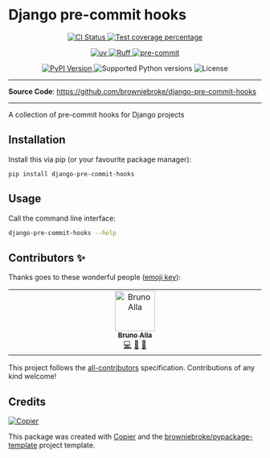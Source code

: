 # Django pre-commit hooks

<p align="center">
  <a href="https://github.com/browniebroke/django-pre-commit-hooks/actions/workflows/ci.yml?query=branch%3Amain">
    <img src="https://img.shields.io/github/actions/workflow/status/browniebroke/django-pre-commit-hooks/ci.yml?branch=main&label=CI&logo=github&style=flat-square" alt="CI Status" >
  </a>
  <a href="https://codecov.io/gh/browniebroke/django-pre-commit-hooks">
    <img src="https://img.shields.io/codecov/c/github/browniebroke/django-pre-commit-hooks.svg?logo=codecov&logoColor=fff&style=flat-square" alt="Test coverage percentage">
  </a>
</p>
<p align="center">
  <a href="https://github.com/astral-sh/uv">
    <img src="https://img.shields.io/endpoint?url=https://raw.githubusercontent.com/astral-sh/uv/main/assets/badge/v0.json" alt="uv">
  </a>
  <a href="https://github.com/astral-sh/ruff">
    <img src="https://img.shields.io/endpoint?url=https://raw.githubusercontent.com/astral-sh/ruff/main/assets/badge/v2.json" alt="Ruff">
  </a>
  <a href="https://github.com/pre-commit/pre-commit">
    <img src="https://img.shields.io/badge/pre--commit-enabled-brightgreen?logo=pre-commit&logoColor=white&style=flat-square" alt="pre-commit">
  </a>
</p>
<p align="center">
  <a href="https://pypi.org/project/django-pre-commit-hooks/">
    <img src="https://img.shields.io/pypi/v/django-pre-commit-hooks.svg?logo=python&logoColor=fff&style=flat-square" alt="PyPI Version">
  </a>
  <img src="https://img.shields.io/pypi/pyversions/django-pre-commit-hooks.svg?style=flat-square&logo=python&amp;logoColor=fff" alt="Supported Python versions">
  <img src="https://img.shields.io/pypi/l/django-pre-commit-hooks.svg?style=flat-square" alt="License">
</p>

---

**Source Code**: <a href="https://github.com/browniebroke/django-pre-commit-hooks" target="_blank">https://github.com/browniebroke/django-pre-commit-hooks </a>

---

A collection of pre-commit hooks for Django projects

## Installation

Install this via pip (or your favourite package manager):

`pip install django-pre-commit-hooks`

## Usage

Call the command line interface:

```bash
django-pre-commit-hooks --help
```

## Contributors ✨

Thanks goes to these wonderful people ([emoji key](https://allcontributors.org/docs/en/emoji-key)):

<!-- prettier-ignore-start -->
<!-- ALL-CONTRIBUTORS-LIST:START - Do not remove or modify this section -->
<!-- prettier-ignore-start -->
<!-- markdownlint-disable -->
<table>
  <tbody>
    <tr>
      <td align="center" valign="top" width="14.28%"><a href="https://browniebroke.com/"><img src="https://avatars.githubusercontent.com/u/861044?v=4?s=80" width="80px;" alt="Bruno Alla"/><br /><sub><b>Bruno Alla</b></sub></a><br /><a href="https://github.com/browniebroke/django-pre-commit-hooks/commits?author=browniebroke" title="Code">💻</a> <a href="#ideas-browniebroke" title="Ideas, Planning, & Feedback">🤔</a> <a href="https://github.com/browniebroke/django-pre-commit-hooks/commits?author=browniebroke" title="Documentation">📖</a></td>
    </tr>
  </tbody>
</table>

<!-- markdownlint-restore -->
<!-- prettier-ignore-end -->

<!-- ALL-CONTRIBUTORS-LIST:END -->
<!-- prettier-ignore-end -->

This project follows the [all-contributors](https://github.com/all-contributors/all-contributors) specification. Contributions of any kind welcome!

## Credits

[![Copier](https://img.shields.io/endpoint?url=https://raw.githubusercontent.com/copier-org/copier/master/img/badge/badge-grayscale-inverted-border-orange.json)](https://github.com/copier-org/copier)

This package was created with
[Copier](https://copier.readthedocs.io/) and the
[browniebroke/pypackage-template](https://github.com/browniebroke/pypackage-template)
project template.
